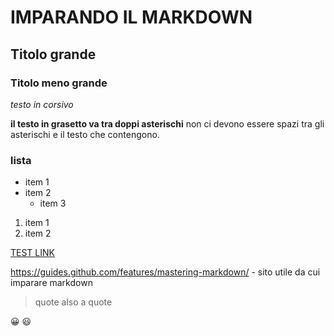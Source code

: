 # IMPARANDO IL MARKDOWN
## Titolo grande
### Titolo meno grande

*testo in corsivo*

**il testo in grasetto va tra doppi asterischi** non ci devono essere spazi tra gli asterischi e il testo che contengono.

### lista
* item 1
* item 2
	* item 3

1. item 1
2. item 2

[TEST LINK](test)

https://guides.github.com/features/mastering-markdown/  - sito utile da cui imparare markdown

> quote
> also a quote

:grinning:
:smiley:


